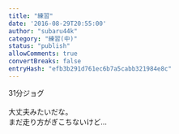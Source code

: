 ```yaml
---
title: "練習"
date: '2016-08-29T20:55:00'
author: "subaru44k"
category: "練習(中)"
status: "publish"
allowComments: true
convertBreaks: false
entryHash: "efb3b291d761ec6b7a5cabb321984e8c"
---
```

31分ジョグ<br>
<br>
大丈夫みたいだな。<br>
まだ走り方がぎこちないけど…
